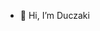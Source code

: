 - 👋 Hi, I’m Duczaki

<!---
zkduc05/zkduc05 is a ✨ special ✨ repository because its `README.md` (this file) appears on your GitHub profile.
You can click the Preview link to take a look at your changes.
--->
